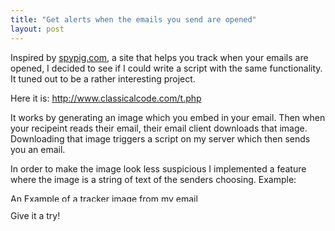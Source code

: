```yaml
---
title: "Get alerts when the emails you send are opened"
layout: post
---
```


Inspired by <a href="http://www.spypig.com/">spypig.com</a>, a site that helps you track when your emails are opened, I decided to see if I could write a script with the same functionality. It tuned out to be a rather interesting project.

Here it is: <a href="http://www.classicalcode.com/t.php">http://www.classicalcode.com/t.php</a>

It works by generating an image which you embed in your email. Then when your recipeint reads their email, their email client downloads that image. Downloading that image triggers a script on my server which then sends you an email.

In order to make the image look less suspicious I implemented a feature where the image is a string of text of the senders choosing. Example:

<a href="{{ site.url }}/uploads/2008/06/t1.png"><img class="alignnone size-full wp-image-102" title="Tracker Image" src="{{ site.url }}/uploads/2008/06/t1.png" alt="An Example of a tracker image from my email tracking project" width="324" height="13" /></a>

Give it a try!

